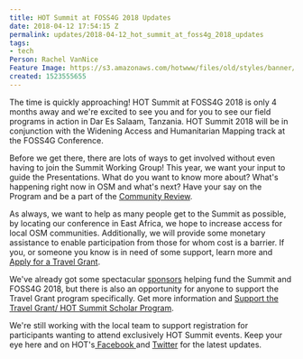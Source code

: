 ```yaml
---
title: HOT Summit at FOSS4G 2018 Updates
date: 2018-04-12 17:54:15 Z
permalink: updates/2018-04-12_hot_summit_at_foss4g_2018_updates
tags:
- tech
Person: Rachel VanNice
Feature Image: https://s3.amazonaws.com/hotwww/files/old/styles/banner/public/IMG_2897.JPG
created: 1523555655
---
```


The time is quickly approaching! HOT Summit at FOSS4G 2018 is only 4 months away and we're excited to see you and for you to see our field programs in action in Dar Es Salaam, Tanzania. HOT Summit 2018 will be in conjunction with the Widening Access and Humanitarian Mapping track at the FOSS4G Conference.

Before we get there, there are lots of ways to get involved without even having to join the Summit Working Group! This year, we want your input to guide the Presentations. What do you want to know more about? What's happening right now in OSM and what's next? Have your say on the Program and be a part of the <a href="http://community-review.foss4g.org/" target="_blank">Community Review</a>.

As always, we want to help as many people get to the Summit as possible, by locating our conference in East Africa, we hope to increase access for local OSM communities. Additionally, we will provide some monetary assistance to enable participation from those for whom cost is a barrier. If you, or someone you know is in need of some support, learn more and <a href="https://docs.google.com/forms/d/e/1FAIpQLSdrs_trEGG65wG71-GyvHCsaBO8eCzOSAbfLm9YFz_Dm7TaRg/viewform" target="_blank">Apply for a Travel Grant</a>.

We've already got some spectacular <a href="http://2018.foss4g.org/sponsoring.html" target="_blank">sponsors</a> helping fund the Summit and FOSS4G 2018, but there is also an opportunity for anyone to support the Travel Grant program specifically. Get more information and <a  href="https://www.paypal.com/donate/?token=qBHjV3iZK-T10vihKmrn0RkhhxtsBwMCCIrwuKXWr_6uxi9pB-aunpcp5btkSM_qkoEUEm&amp;country.x=US&amp;locale.x=US" target="_blank">Support the Travel Grant/ HOT Summit Scholar Program</a>.

We're still working with the local team to support registration for participants wanting to attend exclusively HOT Summit events. Keep your eye here and on HOT's<a href="https://www.facebook.com/hotosm" target="_blank"> Facebook </a>and <a href="http://twitter.com/hotosm" target="_blank">Twitter</a> for the latest updates.
